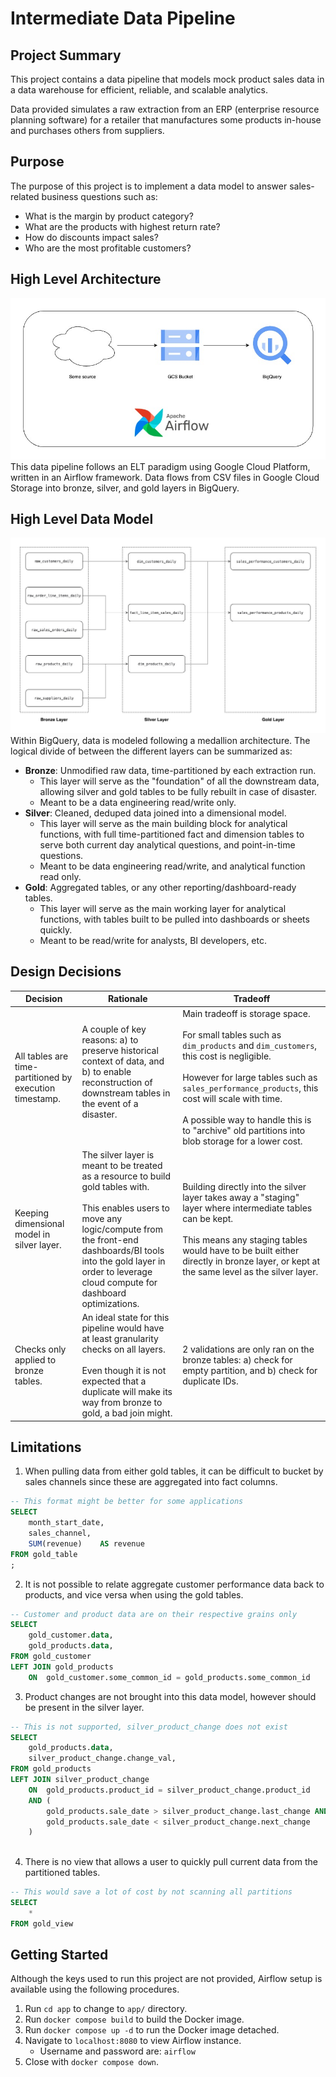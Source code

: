# Intermediate Data Pipeline

## Project Summary
This project contains a data pipeline that models mock product sales data in a data warehouse for efficient, reliable, and scalable analytics.

Data provided simulates a raw extraction from an ERP (enterprise resource planning software) for a retailer that  manufactures some products in-house and purchases others from suppliers.
## Purpose
The purpose of this project is to implement a data model to answer sales-related business questions such as:
- What is the margin by product category?
- What are the products with highest return rate?
- How do discounts impact sales?
- Who are the most profitable customers?
## High Level Architecture
![architecture-diagram](/docs/architecture.jpg)
This data pipeline follows an ELT paradigm using Google Cloud Platform, written in an Airflow framework. Data flows from CSV files in Google Cloud Storage into bronze, silver, and gold layers in BigQuery.
## High Level Data Model
![data-model](/docs/data-model.jpg)
Within BigQuery, data is modeled following a medallion architecture. The logical divide of between the different layers can be summarized as:
- **Bronze**: Unmodified raw data, time-partitioned by each extraction run. 
	- This layer will serve as the "foundation" of all the downstream data, allowing silver and gold tables to be fully rebuilt in case of disaster. 
	- Meant to be a data engineering read/write only.
- **Silver**: Cleaned, deduped data joined into a dimensional model. 
	- This layer will serve as the main building block for analytical functions, with full time-partitioned fact and dimension tables to serve both current day analytical questions, and point-in-time questions.
	- Meant to be data engineering read/write, and analytical function read only.
- **Gold**: Aggregated tables, or any other reporting/dashboard-ready tables. 
	- This layer will serve as the main working layer for analytical functions, with tables built to be pulled into dashboards or sheets quickly.
	- Meant to be read/write for analysts, BI developers, etc.
## Design Decisions
| Decision                                                | **Rationale**                                                                                                                                                                                                                                                   | **Tradeoff**                                                                                                                                                                                                                                                                                                                               |
| ------------------------------------------------------- | --------------------------------------------------------------------------------------------------------------------------------------------------------------------------------------------------------------------------------------------------------------- | ------------------------------------------------------------------------------------------------------------------------------------------------------------------------------------------------------------------------------------------------------------------------------------------------------------------------------------------ |
| All tables are time-partitioned by execution timestamp. | A couple of key reasons: a) to preserve historical context of data, and b) to enable reconstruction of downstream tables in the event of a disaster.<br><br>                                                                                                    | Main tradeoff is storage space.<br><br>For small tables such as `dim_products` and `dim_customers`, this cost is negligible.<br><br>However for large tables such as `sales_performance_products`, this cost will scale with time.<br><br>A possible way to handle this is to "archive" old partitions into blob storage for a lower cost. |
| Keeping dimensional model in silver layer.              | The silver layer is meant to be treated as a resource to build gold tables with.<br><br>This enables users to move any logic/compute from the front-end dashboards/BI tools into the gold layer in order to leverage cloud compute for dashboard optimizations. | Building directly into the silver layer takes away a "staging" layer where intermediate tables can be kept.<br><br>This means any staging tables would have to be built either directly in bronze layer, or kept at the same level as the silver layer.                                                                                    |
| Checks only applied to bronze tables.                   | An ideal state for this pipeline would have at least granularity checks on all layers.<br><br>Even though it is not expected that a duplicate will make its way from bronze to gold, a bad join might.                                                          | 2 validations are only ran on the bronze tables: a) check for empty partition, and b) check for duplicate IDs.                                                                                                                                                                                                                             |
## Limitations
1. When pulling data from either gold tables, it can be difficult to bucket by sales channels since these are aggregated into fact columns.

```sql
-- This format might be better for some applications
SELECT
	month_start_date,
	sales_channel,
	SUM(revenue)    AS revenue
FROM gold_table
;
```

2. It is not possible to relate aggregate customer performance data back to products, and vice versa when using the gold tables.

```sql
-- Customer and product data are on their respective grains only
SELECT
	gold_customer.data,
	gold_products.data,
FROM gold_customer
LEFT JOIN gold_products
	ON  gold_customer.some_common_id = gold_products.some_common_id
```

3. Product changes are not brought into this data model, however should be present in the silver layer.

```sql
-- This is not supported, silver_product_change does not exist
SELECT
	gold_products.data,
	silver_product_change.change_val,
FROM gold_products
LEFT JOIN silver_product_change
	ON  gold_products.product_id = silver_product_change.product_id
	AND (
		gold_products.sale_date > silver_product_change.last_change AND
		gold_products.sale_date < silver_product_change.next_change
	)
		
```

4. There is no view that allows a user to quickly pull current data from the partitioned tables.

```sql
-- This would save a lot of cost by not scanning all partitions
SELECT
	*
FROM gold_view
```
## Getting Started
Although the keys used to run this project are not provided, Airflow setup is available using the following procedures.
1. Run `cd app` to change to `app/` directory.
2. Run `docker compose build` to build the Docker image.
3. Run `docker compose up -d` to run the Docker image detached.
4. Navigate to `localhost:8080` to view Airflow instance.
	- Username and password are: `airflow`
5. Close with `docker compose down`.